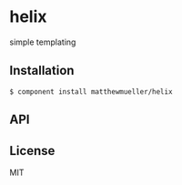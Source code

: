 
# helix

  simple templating

## Installation

    $ component install matthewmueller/helix

## API

   

## License

  MIT
